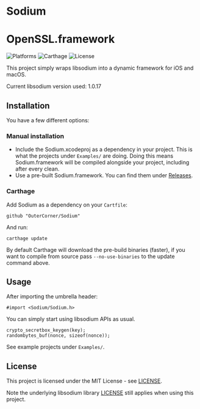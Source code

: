 # Sodium

# OpenSSL.framework

![Platforms](https://img.shields.io/badge/platforms-macOS%20%7C%20iOS-lightgrey.svg)
![Carthage](https://img.shields.io/badge/Carthage-compatible-green.svg)
![License](https://img.shields.io/badge/license-MIT-blue.svg)

This project simply wraps libsodium into a dynamic framework for iOS and macOS.

Current libsodium version used: 1.0.17

## Installation

You have a few different options:

### Manual installation

 *  Include the Sodium.xcodeproj as a dependency in your project. This is what the projects under ```Examples/``` are doing. Doing this means Sodium.framework will be compiled alongside your project, including after every clean.  
 *  Use a pre-built Sodium.framework. You can find them under [Releases](https://github.com/OuterCorner/Sodium/releases).

### Carthage

Add Sodium as a dependency on your ```Cartfile```:

```
github "OuterCorner/Sodium"
```
And run:

```
carthage update
```

By default Carthage will download the pre-build binaries (faster), if you want to compile from source pass ```--no-use-binaries``` to the update command above.

## Usage

After importing the umbrella header:

```ObjC
#import <Sodium/Sodium.h>
```
You can simply start using libsodium APIs as usual.

```ObjC
crypto_secretbox_keygen(key);
randombytes_buf(nonce, sizeof(nonce));
```

See example projects under ```Examples/```.

## License

This project is licensed under the MIT License - see [LICENSE](LICENSE).

Note the underlying libsodium library [LICENSE](https://github.com/jedisct1/libsodium/blob/master/LICENSE) still applies when using this project.
